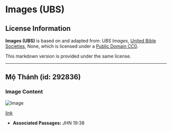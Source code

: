 # Images (UBS)

## License Information

**Images (UBS)** is based on and adapted from: _UBS Images_, [United Bible Societies](https://unitedbiblesocieties.org/), None, which is licensed under a [Public Domain CC0](https://creativecommons.org/public-domain/cc0/).

This markdown version is provided under the same license.



--------------------------------

## Mộ Thánh (id: 292836)

### Image Content

![Image](https://cdn.aquifer.bible/aquifer-content/resources/Media/WEB-0548_holy_sepulchre.jpg)

[link](https://cdn.aquifer.bible/aquifer-content/resources/Media/WEB-0548_holy_sepulchre.jpg)

* **Associated Passages:** JHN 19:38

